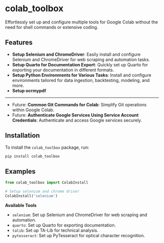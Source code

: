 # colab_toolbox

Effortlessly set up and configure multiple tools for Google Colab without the need for shell commands or extensive coding.

## Features

- **Setup Selenium and ChromeDriver**: Easily install and configure Selenium and ChromeDriver for web scraping and automation tasks.
- **Setup Quarto for Documentation Export**: Quickly set up Quarto for exporting your documentation in different formats.
- **Setup Python Environments for Various Tasks**: Install and configure environments tailored for data ingestion, backtesting, modeling, and more.
- **Setup ocrmypdf**

---

- Future: **Common Git Commands for Colab**: Simplify Git operations within Google Colab.
- Future: **Authenticate Google Services Using Service Account Credentials**: Authenticate and access Google services securely.

## Installation

To install the `colab_toolbox` package, run:

```bash
pip install colab_toolbox
```

## Examples

```python
from colab_toolbox import ColabInstall

# Setup selenium and chrome driver
ColabInstall('selenium')
```

**Available Tools**

- `selenium`: Set up Selenium and ChromeDriver for web scraping and automation.
- `quarto`: Set up Quarto for exporting documentation.
- `talib`: Set up TA-Lib for technical analysis.
- `pytesseract`: Set up PyTesseract for optical character recognition.